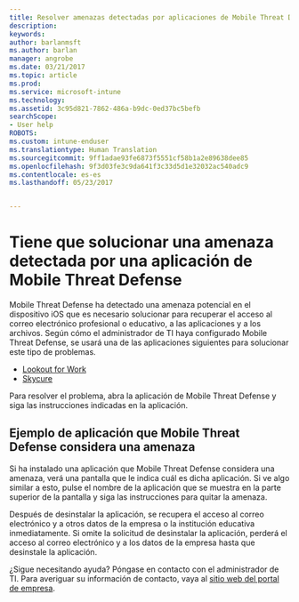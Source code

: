 ```yaml
---
title: Resolver amenazas detectadas por aplicaciones de Mobile Threat Defense en iOS | Microsoft Docs
description: 
keywords: 
author: barlanmsft
ms.author: barlan
manager: angrobe
ms.date: 03/21/2017
ms.topic: article
ms.prod: 
ms.service: microsoft-intune
ms.technology: 
ms.assetid: 3c95d821-7862-486a-b9dc-0ed37bc5befb
searchScope:
- User help
ROBOTS: 
ms.custom: intune-enduser
ms.translationtype: Human Translation
ms.sourcegitcommit: 9ff1adae93fe6873f5551cf58b1a2e89638dee85
ms.openlocfilehash: 9f3d03fe3c9da641f3c33d5d1e32032ac540adc9
ms.contentlocale: es-es
ms.lasthandoff: 05/23/2017


---
```


# <a name="you-need-to-resolve-a-threat-found-by-a-mobile-threat-defense-app"></a>Tiene que solucionar una amenaza detectada por una aplicación de Mobile Threat Defense

Mobile Threat Defense ha detectado una amenaza potencial en el dispositivo iOS que es necesario solucionar para recuperar el acceso al correo electrónico profesional o educativo, a las aplicaciones y a los archivos. Según cómo el administrador de TI haya configurado Mobile Threat Defense, se usará una de las aplicaciones siguientes para solucionar este tipo de problemas.

* [Lookout for Work](you-need-to-resolve-a-threat-found-by-lookout-for-work-ios.md)
* [Skycure](you-need-to-resolve-a-threat-found-by-skycure-ios.md)

Para resolver el problema, abra la aplicación de Mobile Threat Defense y siga las instrucciones indicadas en la aplicación.

## <a name="example-of-an-app-that-mobile-threat-defense-sees-as-a-threat"></a>Ejemplo de aplicación que Mobile Threat Defense considera una amenaza

Si ha instalado una aplicación que Mobile Threat Defense considera una amenaza, verá una pantalla que le indica cuál es dicha aplicación. Si ve algo similar a esto, pulse el nombre de la aplicación que se muestra en la parte superior de la pantalla y siga las instrucciones para quitar la amenaza.

Después de desinstalar la aplicación, se recupera el acceso al correo electrónico y a otros datos de la empresa o la institución educativa inmediatamente. Si omite la solicitud de desinstalar la aplicación, perderá el acceso al correo electrónico y a los datos de la empresa hasta que desinstale la aplicación.

¿Sigue necesitando ayuda? Póngase en contacto con el administrador de TI. Para averiguar su información de contacto, vaya al [sitio web del portal de empresa](http://portal.manage.microsoft.com).

